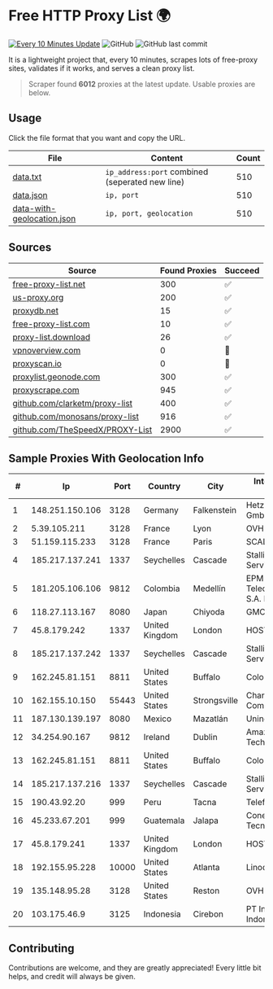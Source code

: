 
# Free HTTP Proxy List 🌍

[![Every 10 Minutes Update](https://github.com/mertguvencli/http-proxy-list/actions/workflows/main.yml/badge.svg?branch=main)](https://github.com/mertguvencli/http-proxy-list/actions/workflows/main.yml)
![GitHub](https://img.shields.io/github/license/mertguvencli/http-proxy-list)
![GitHub last commit](https://img.shields.io/github/last-commit/mertguvencli/http-proxy-list)

It is a lightweight project that, every 10 minutes, scrapes lots of free-proxy sites, validates if it works, and serves a clean proxy list.


> Scraper found **6012** proxies at the latest update. Usable proxies are below.

## Usage

Click the file format that you want and copy the URL.


|File|Content|Count|
|----|-------|-----|
|[data.txt](https://raw.githubusercontent.com/mertguvencli/http-proxy-list/main/proxy-list/data.txt)|`ip_address:port` combined (seperated new line)|510|
|[data.json](https://raw.githubusercontent.com/mertguvencli/http-proxy-list/main/proxy-list/data.json)|`ip, port`|510|
|[data-with-geolocation.json](https://raw.githubusercontent.com/mertguvencli/http-proxy-list/main/proxy-list/data-with-geolocation.json)|`ip, port, geolocation`|510|

## Sources

|Source|Found Proxies|Succeed|
|------|-------------|-------|
|[free-proxy-list.net](https://free-proxy-list.net)|300|✅|
|[us-proxy.org](https://www.us-proxy.org)|200|✅|
|[proxydb.net](http://proxydb.net)|15|✅|
|[free-proxy-list.com](https://free-proxy-list.com/?page=&port=&type%5B%5D=http&type%5B%5D=https&up_time=0&search=Search)|10|✅|
|[proxy-list.download](https://www.proxy-list.download/HTTP)|26|✅|
|[vpnoverview.com](https://vpnoverview.com/privacy/anonymous-browsing/free-proxy-servers)|0|🚫|
|[proxyscan.io](https://www.proxyscan.io)|0|🚫|
|[proxylist.geonode.com](https://proxylist.geonode.com/api/proxy-list?limit=300&page=1&sort_by=lastChecked&sort_type=desc&protocols=http,https)|300|✅|
|[proxyscrape.com](https://api.proxyscrape.com/v2/?request=displayproxies&protocol=http&timeout=10000&country=all&ssl=all&anonymity=all)|945|✅|
|[github.com/clarketm/proxy-list](https://raw.githubusercontent.com/clarketm/proxy-list/master/proxy-list-raw.txt)|400|✅|
|[github.com/monosans/proxy-list](https://raw.githubusercontent.com/monosans/proxy-list/main/proxies/http.txt)|916|✅|
|[github.com/TheSpeedX/PROXY-List](https://raw.githubusercontent.com/TheSpeedX/PROXY-List/master/http.txt)|2900|✅|


## Sample Proxies With Geolocation Info

|#|Ip|Port|Country|City|Internet Service Provider|
|-|--|----|-------|----|-------------------------|
|1|148.251.150.106|3128|Germany|Falkenstein|Hetzner Online GmbH|
|2|5.39.105.211|3128|France|Lyon|OVH SAS|
|3|51.159.115.233|3128|France|Paris|SCALEWAY|
|4|185.217.137.241|1337|Seychelles|Cascade|Stallion Network Services Limited|
|5|181.205.106.106|9812|Colombia|Medellín|EPM Telecomunicaciones S.A. E.S.P.|
|6|118.27.113.167|8080|Japan|Chiyoda|GMO Internet, Inc.|
|7|45.8.179.242|1337|United Kingdom|London|HOSTLAND|
|8|185.217.137.242|1337|Seychelles|Cascade|Stallion Network Services Limited|
|9|162.245.81.151|8811|United States|Buffalo|ColoUp|
|10|162.155.10.150|55443|United States|Strongsville|Charter Communications Inc|
|11|187.130.139.197|8080|Mexico|Mazatlán|Uninet S.A. de C.V.|
|12|34.254.90.167|9812|Ireland|Dublin|Amazon Technologies Inc.|
|13|162.245.81.151|8811|United States|Buffalo|ColoUp|
|14|185.217.137.216|1337|Seychelles|Cascade|Stallion Network Services Limited|
|15|190.43.92.20|999|Peru|Tacna|Telefonica Del Peru|
|16|45.233.67.201|999|Guatemala|Jalapa|Conectividad Y Tecnologia S.A|
|17|45.8.179.241|1337|United Kingdom|London|HOSTLAND|
|18|192.155.95.228|10000|United States|Atlanta|Linode, LLC|
|19|135.148.95.28|3128|United States|Reston|OVH SAS|
|20|103.175.46.9|3125|Indonesia|Cirebon|PT Internet Keluarga Indonesia|



## Contributing

Contributions are welcome, and they are greatly appreciated! Every
little bit helps, and credit will always be given.

